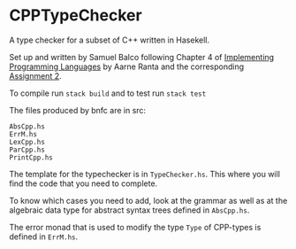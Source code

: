 # CPPTypeChecker

A type checker for a subset of C++ written in Hasekell.

Set up and written by Samuel Balco following Chapter 4 of [Implementing Programming Languages](http://www.grammaticalframework.org/ipl-book/) by Aarne Ranta and the corresponding [Assignment 2](http://www.grammaticalframework.org/ipl-book/assignments/assignment2/assignment2.html).

To compile run `stack build` and to test run `stack test`

The files produced by bnfc are in src:

	AbsCpp.hs
	ErrM.hs
	LexCpp.hs
	ParCpp.hs
	PrintCpp.hs

The template for the typechecker is in `TypeChecker.hs`. This where you will find the code that you need to complete.

To know which cases you need to add, look at the grammar as well as at the algebraic data type for abstract syntax trees defined in `AbsCpp.hs`.

The error monad that is used to modify the type `Type` of CPP-types is defined in `ErrM.hs`.



